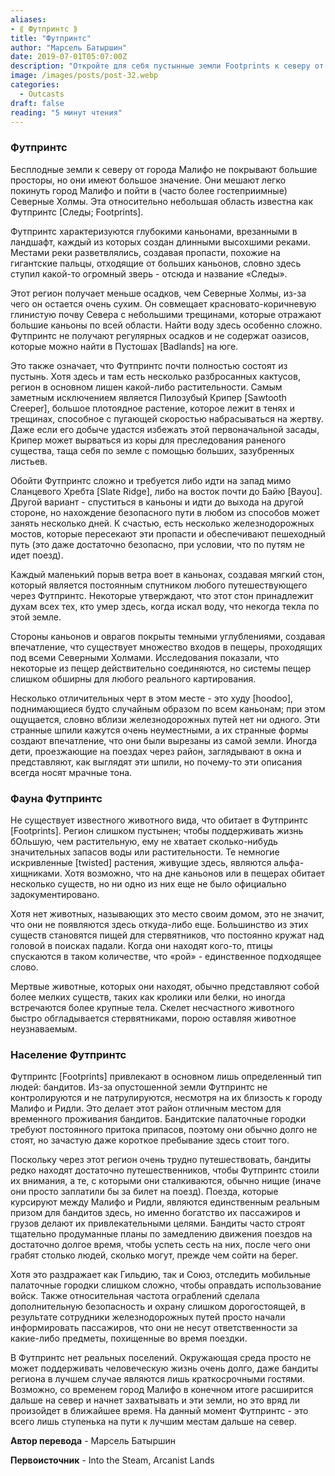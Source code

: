 ```yaml
---
aliases: 
- ⟪ Футпринтс ⟫
title: "Футпринтс"
author: "Марсель Батыршин"
date: 2019-07-01T05:07:00Z
description: "Откройте для себя пустынные земли Footprints к северу от Малифо, где глубокие каньоны вырезаны в ландшафте высохшими реками. Несмотря на отсутствие каких-либо известных видов животных, этот район привлекает определенный тип людей: бандиты. Без патрулей и контроля над Следами это идеальное место для их временных лагерей. | Malifaux лор"
image: /images/posts/post-32.webp
categories: 
  - Outcasts
draft: false
reading: "5 минут чтения"
---
```


### Футпринтс

Бесплодные земли к северу от города Малифо не покрывают большие просторы, но они имеют большое значение. Они мешают легко покинуть город Малифо и пойти в (часто более гостеприимные) Северные Холмы. Эта относительно небольшая область известна как Футпринтс [Следы; Footprints].

Футпринтс характеризуются глубокими каньонами, врезанными в ландшафт, каждый из которых создан длинными высохшими реками. Местами реки разветвлялись, создавая пропасти, похожие на гигантские пальцы, отходящие от больших каньонов, словно здесь ступил какой-то огромный зверь - отсюда и название «Следы».

Этот регион получает меньше осадков, чем Северные Холмы, из-за чего он остается очень сухим. Он совмещает красновато-коричневую глинистую почву Севера с небольшими трещинами, которые отражают большие каньоны по всей области. Найти воду здесь особенно сложно. Футпринтс не получают регулярных осадков и не содержат оазисов, которые можно найти в Пустошах [Badlands] на юге.

Это также означает, что Футпринтс почти полностью состоят из пустынь. Хотя здесь и там есть несколько разбросанных кактусов, регион в основном лишен какой-либо растительности. Самым заметным исключением является Пилозубый Крипер [Sawtooth Creeper], большое плотоядное растение, которое лежит в тенях и трещинах, способное с пугающей скоростью набрасываться на жертву. Даже если его добыче удастся избежать этой первоначальной засады, Крипер может вырваться из коры для преследования раненого существа, таща себя по земле с помощью больших, зазубренных листьев.

Обойти Футпринтс сложно и требуется либо идти на запад мимо Сланцевого Хребта [Slate Ridge], либо на восток почти до Байю [Bayou]. Другой вариант - спуститься в каньоны и идти до выхода на другой стороне, но нахождение безопасного пути в любом из способов может занять несколько дней. К счастью, есть несколько железнодорожных мостов, которые пересекают эти пропасти и обеспечивают пешеходный путь (это даже достаточно безопасно, при условии, что по путям не идет поезд).

Каждый маленький порыв ветра воет в каньонах, создавая мягкий стон, который является постоянным спутником любого путешествующего через Футпринтс. Некоторые утверждают, что этот стон принадлежит духам всех тех, кто умер здесь, когда искал воду, что некогда текла по этой земле.

Стороны каньонов и оврагов покрыты темными углублениями, создавая впечатление, что существует множество входов в пещеры, проходящих под всеми Северными Холмами. Исследования показали, что некоторые из пещер действительно соединяются, но системы пещер слишком обширны для любого реального картирования.

Несколько отличительных черт в этом месте - это худу [hoodoo], поднимающиеся будто случайным образом по всем каньонам; при этом ощущается, словно вблизи железнодорожных путей нет ни одного. Эти странные шпили кажутся очень неуместными, а их странные формы создают впечатление, что они были вырезаны из самой земли. Иногда дети, проезжающие на поездах через район, заглядывают в окна и представляют, как выглядят эти шпили, но почему-то эти описания всегда носят мрачные тона.

### Фауна Футпринтс

Не существует известного животного вида, что обитает в Футпринтс [Footprints]. Регион слишком пустынен; чтобы поддерживать жизнь бОльшую, чем растительную, ему не хватает сколько-нибудь значительных запасов воды или растительности. Те немногие искривленные [twisted] растения, живущие здесь, являются альфа-хищниками. Хотя возможно, что на дне каньонов или в пещерах обитает несколько существ, но ни одно из них еще не было официально задокументировано.

Хотя нет животных, называющих это место своим домом, это не значит, что они не появляются здесь откуда-либо еще. Большинство из этих существ становятся пищей для стервятников, что постоянно кружат над головой в поисках падали. Когда они находят кого-то, птицы спускаются в таком количестве, что «рой» - единственное подходящее слово.

Мертвые животные, которых они находят, обычно представляют собой более мелких существ, таких как кролики или белки, но иногда встречаются более крупные тела. Скелет несчастного животного быстро обгладывается стервятниками, порою оставляя животное неузнаваемым.

### Население Футпринтс

Футпринтс [Footprints] привлекают в основном лишь определенный тип людей: бандитов. Из-за опустошенной земли Футпринтс не контролируются и не патрулируются, несмотря на их близость к городу Малифо и Ридли. Это делает этот район отличным местом для временного проживания бандитов. Бандитские палаточные городки требуют постоянного притока припасов, поэтому они обычно долго не стоят, но зачастую даже короткое пребывание здесь стоит того.

Поскольку через этот регион очень трудно путешествовать, бандиты редко находят достаточно путешественников, чтобы Футпринтс стоили их внимания, а те, с которыми они сталкиваются, обычно нищие (иначе они просто заплатили бы за билет на поезд). Поезда, которые курсируют между Малифо и Ридли, являются единственным реальным призом для бандитов здесь, но именно богатство их пассажиров и грузов делают их привлекательными целями. Бандиты часто строят тщательно продуманные планы по замедлению движения поездов на достаточно долгое время, чтобы успеть сесть на них, после чего они грабят столько людей, сколько могут, прежде чем сойти на берег.

Хотя это раздражает как Гильдию, так и Союз, отследить мобильные палаточные городки слишком сложно, чтобы оправдать использование войск. Также относительная частота ограблений сделала дополнительную безопасность и охрану слишком дорогостоящей, в результате сотрудники железнодорожных путей просто начали информировать пассажиров, что они не несут ответственности за какие-либо предметы, похищенные во время поездки.

В Футпринтс нет реальных поселений. Окружающая среда просто не может поддерживать человеческую жизнь очень долго, даже бандиты региона в лучшем случае являются лишь краткосрочными гостями. Возможно, со временем город Малифо в конечном итоге расширится дальше на север и начнет захватывать и эти земли, но это вряд ли произойдет в ближайшее время. На данный момент Футпринтс - это всего лишь ступенька на пути к лучшим местам дальше на север.



**Автор перевода** - Марсель Батыршин

**Первоисточник** - Into the Steam, Arcanist Lands

